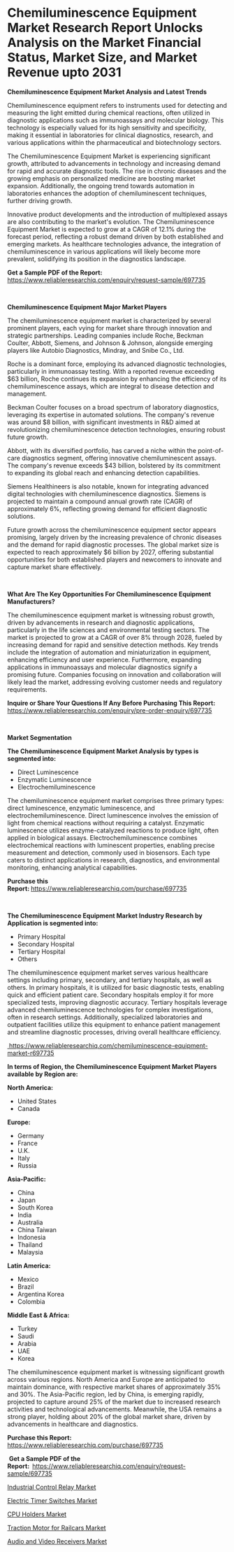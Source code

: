 <p><h1>Chemiluminescence Equipment Market Research Report Unlocks Analysis on the Market Financial Status, Market Size, and Market Revenue upto 2031</h1></p><p><strong>Chemiluminescence Equipment Market Analysis and Latest Trends</strong></p>
<p><p>Chemiluminescence equipment refers to instruments used for detecting and measuring the light emitted during chemical reactions, often utilized in diagnostic applications such as immunoassays and molecular biology. This technology is especially valued for its high sensitivity and specificity, making it essential in laboratories for clinical diagnostics, research, and various applications within the pharmaceutical and biotechnology sectors.</p><p>The Chemiluminescence Equipment Market is experiencing significant growth, attributed to advancements in technology and increasing demand for rapid and accurate diagnostic tools. The rise in chronic diseases and the growing emphasis on personalized medicine are boosting market expansion. Additionally, the ongoing trend towards automation in laboratories enhances the adoption of chemiluminescent techniques, further driving growth.</p><p>Innovative product developments and the introduction of multiplexed assays are also contributing to the market's evolution. The Chemiluminescence Equipment Market is expected to grow at a CAGR of 12.1% during the forecast period, reflecting a robust demand driven by both established and emerging markets. As healthcare technologies advance, the integration of chemiluminescence in various applications will likely become more prevalent, solidifying its position in the diagnostics landscape.</p></p>
<p><strong>Get a Sample PDF of the Report:&nbsp;</strong> <a href="https://www.reliableresearchiq.com/enquiry/request-sample/697735?utm_campaign=1106&utm_medium=2&utm_source=Github&utm_content=ia&utm_term=29092024&utm_id=chemiluminescence-equipment">https://www.reliableresearchiq.com/enquiry/request-sample/697735</a></p>
<p>&nbsp;</p>
<p><strong>Chemiluminescence Equipment Major Market Players</strong></p>
<p><p>The chemiluminescence equipment market is characterized by several prominent players, each vying for market share through innovation and strategic partnerships. Leading companies include Roche, Beckman Coulter, Abbott, Siemens, and Johnson & Johnson, alongside emerging players like Autobio Diagnostics, Mindray, and Snibe Co., Ltd.</p><p>Roche is a dominant force, employing its advanced diagnostic technologies, particularly in immunoassay testing. With a reported revenue exceeding $63 billion, Roche continues its expansion by enhancing the efficiency of its chemiluminescence assays, which are integral to disease detection and management.</p><p>Beckman Coulter focuses on a broad spectrum of laboratory diagnostics, leveraging its expertise in automated solutions. The company's revenue was around $8 billion, with significant investments in R&D aimed at revolutionizing chemiluminescence detection technologies, ensuring robust future growth.</p><p>Abbott, with its diversified portfolio, has carved a niche within the point-of-care diagnostics segment, offering innovative chemiluminescent assays. The company's revenue exceeds $43 billion, bolstered by its commitment to expanding its global reach and enhancing detection capabilities.</p><p>Siemens Healthineers is also notable, known for integrating advanced digital technologies with chemiluminescence diagnostics. Siemens is projected to maintain a compound annual growth rate (CAGR) of approximately 6%, reflecting growing demand for efficient diagnostic solutions.</p><p>Future growth across the chemiluminescence equipment sector appears promising, largely driven by the increasing prevalence of chronic diseases and the demand for rapid diagnostic processes. The global market size is expected to reach approximately $6 billion by 2027, offering substantial opportunities for both established players and newcomers to innovate and capture market share effectively.</p></p>
<p>&nbsp;</p>
<p><strong>What Are The Key Opportunities For Chemiluminescence Equipment Manufacturers?</strong></p>
<p><p>The chemiluminescence equipment market is witnessing robust growth, driven by advancements in research and diagnostic applications, particularly in the life sciences and environmental testing sectors. The market is projected to grow at a CAGR of over 8% through 2028, fueled by increasing demand for rapid and sensitive detection methods. Key trends include the integration of automation and miniaturization in equipment, enhancing efficiency and user experience. Furthermore, expanding applications in immunoassays and molecular diagnostics signify a promising future. Companies focusing on innovation and collaboration will likely lead the market, addressing evolving customer needs and regulatory requirements.</p></p>
<p><strong>Inquire or Share Your Questions If Any Before Purchasing This Report:</strong> <a href="https://www.reliableresearchiq.com/enquiry/pre-order-enquiry/697735?utm_campaign=1106&utm_medium=2&utm_source=Github&utm_content=ia&utm_term=29092024&utm_id=chemiluminescence-equipment">https://www.reliableresearchiq.com/enquiry/pre-order-enquiry/697735</a></p>
<p>&nbsp;</p>
<p><strong>Market Segmentation</strong></p>
<p><strong>The Chemiluminescence Equipment Market Analysis by types is segmented into:</strong></p>
<p><ul><li>Direct Luminescence</li><li>Enzymatic Luminescence</li><li>Electrochemiluminescence</li></ul></p>
<p><p>The chemiluminescence equipment market comprises three primary types: direct luminescence, enzymatic luminescence, and electrochemiluminescence. Direct luminescence involves the emission of light from chemical reactions without requiring a catalyst. Enzymatic luminescence utilizes enzyme-catalyzed reactions to produce light, often applied in biological assays. Electrochemiluminescence combines electrochemical reactions with luminescent properties, enabling precise measurement and detection, commonly used in biosensors. Each type caters to distinct applications in research, diagnostics, and environmental monitoring, enhancing analytical capabilities.</p></p>
<p><strong>Purchase this Report:&nbsp;</strong><a href="https://www.reliableresearchiq.com/purchase/697735?utm_campaign=1106&utm_medium=2&utm_source=Github&utm_content=ia&utm_term=29092024&utm_id=chemiluminescence-equipment">https://www.reliableresearchiq.com/purchase/697735</a></p>
<p>&nbsp;</p>
<p><strong>The Chemiluminescence Equipment Market Industry Research by Application is segmented into:</strong></p>
<p><ul><li>Primary Hospital</li><li>Secondary Hospital</li><li>Tertiary Hospital</li><li>Others</li></ul></p>
<p><p>The chemiluminescence equipment market serves various healthcare settings including primary, secondary, and tertiary hospitals, as well as others. In primary hospitals, it is utilized for basic diagnostic tests, enabling quick and efficient patient care. Secondary hospitals employ it for more specialized tests, improving diagnostic accuracy. Tertiary hospitals leverage advanced chemiluminescence technologies for complex investigations, often in research settings. Additionally, specialized laboratories and outpatient facilities utilize this equipment to enhance patient management and streamline diagnostic processes, driving overall healthcare efficiency.</p></p>
<p><a href="https://www.reliableresearchiq.com/chemiluminescence-equipment-market-r697735?utm_campaign=1106&utm_medium=2&utm_source=Github&utm_content=ia&utm_term=29092024&utm_id=chemiluminescence-equipment">&nbsp;https://www.reliableresearchiq.com/chemiluminescence-equipment-market-r697735</a></p>
<p><strong>In terms of Region, the Chemiluminescence Equipment Market Players available by Region are:</strong></p>
<p>
    <p> <strong> North America: </strong>
        <ul>
            <li>United States</li>
            <li>Canada</li>
        </ul>
        </p> 
    <p> <strong> Europe: </strong>
        <ul>
            <li>Germany</li>
            <li>France</li>
            <li>U.K.</li>
            <li>Italy</li>
            <li>Russia</li>
        </ul>
        </p> 
    <p> <strong> Asia-Pacific: </strong>
        <ul>
            <li>China</li>
            <li>Japan</li>
            <li>South Korea</li>
            <li>India</li>
            <li>Australia</li>
            <li>China Taiwan</li>
            <li>Indonesia</li>
            <li>Thailand</li>
            <li>Malaysia</li>
        </ul>
        </p> 
    <p> <strong> Latin America: </strong>
        <ul>
            <li>Mexico</li>
            <li>Brazil</li>
            <li>Argentina Korea</li>
            <li>Colombia</li>
        </ul>
        </p> 
    <p> <strong> Middle East & Africa: </strong>
        <ul>
            <li>Turkey</li>
            <li>Saudi</li>
            <li>Arabia</li>
            <li>UAE</li>
            <li>Korea</li>
        </ul>
    </p>
    </p>
<p><p>The chemiluminescence equipment market is witnessing significant growth across various regions. North America and Europe are anticipated to maintain dominance, with respective market shares of approximately 35% and 30%. The Asia-Pacific region, led by China, is emerging rapidly, projected to capture around 25% of the market due to increased research activities and technological advancements. Meanwhile, the USA remains a strong player, holding about 20% of the global market share, driven by advancements in healthcare and diagnostics.</p></p>
<p><strong>Purchase this Report: </strong><a href="https://www.reliableresearchiq.com/purchase/697735?utm_campaign=1106&utm_medium=2&utm_source=Github&utm_content=ia&utm_term=29092024&utm_id=chemiluminescence-equipment">https://www.reliableresearchiq.com/purchase/697735</a></p>
<p>&nbsp;<strong>Get a Sample PDF of the Report:&nbsp;&nbsp;</strong><a href="https://www.reliableresearchiq.com/enquiry/request-sample/697735?utm_campaign=1106&utm_medium=2&utm_source=Github&utm_content=ia&utm_term=29092024&utm_id=chemiluminescence-equipment">https://www.reliableresearchiq.com/enquiry/request-sample/697735</a></p>
<p><strong></strong></p>
<p><p><a href="https://github.com/bo24bogard/Market-Research-Report-List-1/blob/main/industrial-control-relay-market.md?utm_campaign=1106&utm_medium=2&utm_source=Github&utm_content=ia&utm_term=29092024&utm_id=chemiluminescence-equipment">Industrial Control Relay Market</a></p><p><a href="https://issuu.com/reportprime-2/docs/electric-timer-switches-market-size_25be401b06b693?utm_campaign=1106&utm_medium=2&utm_source=Github&utm_content=ia&utm_term=29092024&utm_id=chemiluminescence-equipment">Electric Timer Switches Market</a></p><p><a href="https://www.linkedin.com/pulse/cpu-holders-industry-sector-new-technologies-market-n2r9f?utm_campaign=1106&utm_medium=2&utm_source=Github&utm_content=ia&utm_term=29092024&utm_id=chemiluminescence-equipment">CPU Holders Market</a></p><p><a href="https://github.com/AlbanaGurakuqi475/Market-Research-Report-List-1/blob/main/traction-motor-for-railcars-market.md?utm_campaign=1106&utm_medium=2&utm_source=Github&utm_content=ia&utm_term=29092024&utm_id=chemiluminescence-equipment">Traction Motor for Railcars Market</a></p><p><a href="https://issuu.com/reportprime-2/docs/audio-and-video-receivers-market-si_3413d68e4174c5?utm_campaign=1106&utm_medium=2&utm_source=Github&utm_content=ia&utm_term=29092024&utm_id=chemiluminescence-equipment">Audio and Video Receivers Market</a></p></p>